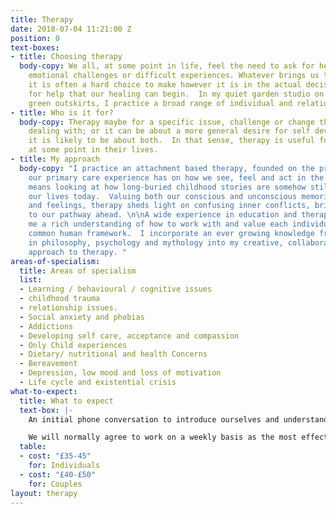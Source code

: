 ```yaml
---
title: Therapy
date: 2018-07-04 11:21:00 Z
position: 0
text-boxes:
- title: Choosing therapy
  body-copy: We all, at some point in life, feel the need to ask for help with overwhelming
    emotional challenges or difficult experiences. Whatever brings us to therapy,
    it is often a hard choice to make however it is in the actual decision to ask
    for help that our healing can begin.  In my quiet garden studio on Brighton’s
    green outskirts, I practice a broad range of individual and relationship counselling.
- title: Who is it for?
  body-copy: Therapy maybe for a specific issue, challenge or change that you are
    dealing with; or it can be about a more general desire for self development; ultimately
    it is likely to be about both.  In that sense, therapy is useful for everyone
    at some point in their lives.
- title: My approach
  body-copy: "I practice an attachment based therapy, founded on the profound impact
    our primary care experience has on how we see, feel and act in the world.  This
    means looking at how long-buried childhood stories are somehow still echoing in
    our lives today.  Valuing both our conscious and unconscious memories, thoughts
    and feelings, therapy sheds light on confusing inner conflicts, bringing clarity
    to our pathway ahead. \n\nA wide experience in education and therapy has given
    me a rich understanding of how to work with and value each individual within our
    common human framework.  I incorporate an ever growing knowledge from my interests
    in philosophy, psychology and mythology into my creative, collaborative and holistic
    approach to therapy. "
areas-of-specialism:
  title: Areas of specialism
  list:
  - Learning / behavioural / cognitive issues
  - childhood trauma
  - relationship issues.
  - Social anxiety and phobias
  - Addictions
  - Developing self care, acceptance and compassion
  - Only Child experiences
  - Dietary/ nutritional and health Concerns
  - Bereavement
  - Depression, low mood and loss of motivation
  - Life cycle and existential crisis
what-to-expect:
  title: What to expect
  text-box: |-
    An initial phone conversation to introduce ourselves and understand how I can help.  I offer a half hour assessment, costing £15 to establish whether I am the right counsellor.

    We will normally agree to work on a weekly basis as the most effective schedule.  However each therapeutic relationship is unique and we will agree working patterns accordingly.
  table:
  - cost: "£35-45"
    for: Individuals
  - cost: "£40-£50"
    for: Couples
layout: therapy
---
```


